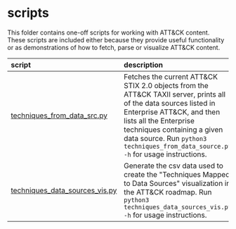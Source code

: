 # scripts

This folder contains one-off scripts for working with ATT&CK content. These scripts are included either because they provide useful functionality or as demonstrations of how to fetch, parse or visualize ATT&CK content.

| script | description |
|:-------|:------------|
| [techniques_from_data_src.py](techniques_from_data_src.py) | Fetches the current ATT&CK STIX 2.0 objects from the ATT&CK TAXII server, prints all of the data sources listed in Enterprise ATT&CK, and then lists all the Enterprise techniques containing a given data source. Run `python3 techniques_from_data_source.py -h` for usage instructions. |
| [techniques_data_sources_vis.py](techniques_data_sources_vis.py) | Generate the csv data used to create the "Techniques Mapped to Data Sources" visualization in the ATT&CK roadmap. Run `python3 techniques_data_sources_vis.py -h` for usage instructions. | 
